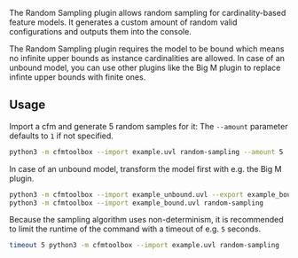 The Random Sampling plugin allows random sampling for cardinality-based feature models.
It generates a custom amount of random valid configurations and outputs them into the console.

The Random Sampling plugin requires the model to be bound which means no infinite upper bounds as instance cardinalities are allowed.
In case of an unbound model, you can use other plugins like the Big M plugin to replace infinte upper bounds with finite ones.

## Usage

Import a cfm and generate 5 random samples for it:
The `--amount` parameter defaults to `1` if not specified.

```bash
python3 -m cfmtoolbox --import example.uvl random-sampling --amount 5
```

In case of an unbound model, transform the model first with e.g. the Big M plugin.

```bash
python3 -m cfmtoolbox --import example_unbound.uvl --export example_bound.uvl apply-big-m
python3 -m cfmtoolbox --import example_bound.uvl random-sampling 
```

Because the sampling algorithm uses non-determinism, it is recommended to limit the runtime of the command with a timeout of e.g. `5` seconds.

```bash
timeout 5 python3 -m cfmtoolbox --import example.uvl random-sampling
```
